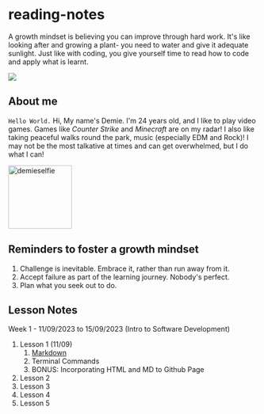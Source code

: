 # reading-notes
A growth mindset is believing you can improve through hard work. It's like looking after and growing a plant- you need to water and give it adequate sunlight.
Just like with coding, you give yourself time to read how to code and apply what is learnt.

<a href="https://github.com/RogueStar112"><img style="invert: (100%)" src="https://github.githubassets.com/images/modules/logos_page/GitHub-Mark.png"></a>

## About me

`Hello World.`
Hi, My name's Demie. I'm 24 years old, and I like to play video games. Games like *Counter Strike* and *Minecraft* are on my radar!
I also like taking peaceful walks round the park, music (especially EDM and Rock)! I may not be the most talkative at times and can
get overwhelmed, but I do what I can!

<img src="https://i.ibb.co/stWp728/demieselfie.png" alt="demieselfie" border="0" width="128" height="128">

## Reminders to foster a growth mindset

1. Challenge is inevitable. Embrace it, rather than run away from it.
2. Accept failure as part of the learning journey. Nobody's perfect.
3. Plan what you seek out to do.

## Lesson Notes

Week 1 - 11/09/2023 to 15/09/2023 (Intro to Software Development)

1. Lesson 1 (11/09)
   1. [Markdown](markdown.md)
   2. Terminal Commands
   3. BONUS: Incorporating HTML and MD to Github Page
2. Lesson 2
3. Lesson 3
4. Lesson 4 
5. Lesson 5



